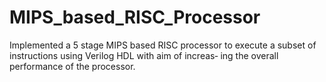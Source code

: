 # MIPS_based_RISC_Processor
Implemented a 5 stage MIPS based RISC processor to execute a subset of instructions using Verilog HDL with aim of increas‐ ing the overall performance of the processor.
